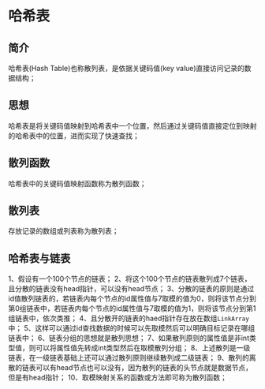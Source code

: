 # 哈希表

## 简介
哈希表(Hash Table)也称散列表，是依据关键码值(key value)直接访问记录的数据结构；

## 思想
哈希表是将关键码值映射到哈希表中一个位置，然后通过关键码值直接定位到映射的哈希表中的位置，进而实现了快速查找；

## 散列函数
哈希表中的关键码值映射函数称为散列函数；

## 散列表
存放记录的数组或列表称为散列表；

## 哈希表与链表
1、假设有一个100个节点的链表；
2、将这个100个节点的链表散列成7个链表，且分散的链表没有head指针，可以没有head节点；
3、分散的链表的原则是通过id值散列链表的，若链表内每个节点的id属性值与7取模的值为0，则将该节点分到第0组链表中，若链表内每个节点的id属性值与7取模的值为1，则将该节点分到第1组链表中，依次类推；
4、且分散开的链表的haed指针存在放在数组`LinkArray`中；
5、这样可以通过id查找数据的时候可以先取模然后可以明确目标记录在哪组链表中；
6、链表分组的思想就是散列思想；
7、如果散列原则的属性值是非int类型值，则可以将属性值先转成int类型然后在取模散列分组；
8、上述散列是一级链表，在一级链表基础上还可以通过散列原则继续散列成二级链表；
9、散列的离散的链表可以有head节点也可以没有，因为散列的链表的头节点就是数据节点，但是有head指针；
10、取模映射关系的函数或方法即可称为散列函数；
